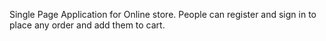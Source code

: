 Single Page Application for Online store. People can register and sign in to place any order and add them to cart.
